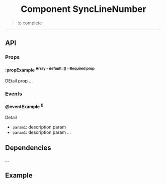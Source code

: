 <h1 align="center">Component SyncLineNumber</h1>

> to complete

---

## API

### Props

#### :propExample <sup>Array - default: [] - Required prop<sup>

DEtail prop
...

### Events

#### @eventExample <sup>()<sup>

Detail

- `param1`: description param
- `param1`: description param
  ...

## Dependencies

...

## Example
